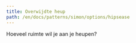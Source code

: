 ```yaml
---
title: Overwijdte heup
path: /en/docs/patterns/simon/options/hipsease
---
```


Hoeveel ruimte wil je aan je heupen?